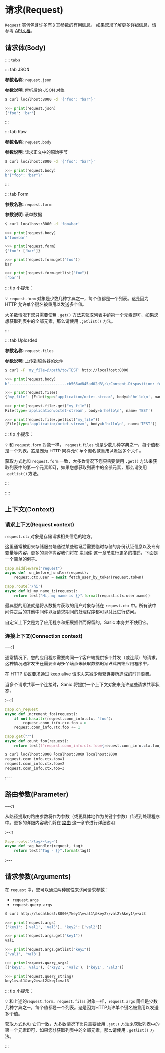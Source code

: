 # 请求(Request)

`Request` 实例包含许多有关其参数的有用信息。 如果您想了解更多详细信息，请参考 [API文档](https://sanic.readthedocs.io/)。

## 请求体(Body)

:::: tabs

::: tab JSON

**参数名称**: `request.json`  

**参数说明**:  解析后的 JSON 对象

```bash
$ curl localhost:8000 -d '{"foo": "bar"}'
```

```python
>>> print(request.json)
{'foo': 'bar'}
```

:::

::: tab Raw

**参数名称**: `request.body`  

**参数说明**: 请求正文中的原始字节

```bash
$ curl localhost:8000 -d '{"foo": "bar"}'
```

```python
>>> print(request.body)
b'{"foo": "bar"}'
```
:::

::: tab Form

**参数名称**: `request.form`  

**参数说明**: 表单数据

```bash
$ curl localhost:8000 -d 'foo=bar'
```

```python
>>> print(request.body)
b'foo=bar'

>>> print(request.form)
{'foo': ['bar']}

>>> print(request.form.get("foo"))
bar

>>> print(request.form.getlist("foo"))
['bar']
```

::: tip 小提示：

:bulb:  `request.form` 对象是少数几种字典之一，每个值都是一个列表。这是因为 HTTP 允许单个键名被重用以发送多个值。

大多数情况下您只需要使用 `.get()` 方法来获取列表中的第一个元素即可，如果您想获取列表中的全部元素，那么请使用 `.getlist()` 方法。

:::

::: tab Uploaded

**参数名称**: `request.files`  

**参数说明**: 上传到服务器的文件

```bash
$ curl -F 'my_file=@/path/to/TEST' http://localhost:8000
```

```python
>>> print(request.body)
b'--------------------------cb566ad845ad02d3\r\nContent-Disposition: form-data; name="my_file"; filename="TEST"\r\nContent-Type: application/octet-stream\r\n\r\nhello\n\r\n--------------------------cb566ad845ad02d3--\r\n'

>>> print(request.files)
{'my_file': [File(type='application/octet-stream', body=b'hello\n', name='TEST')]}

>>> print(request.files.get("my_file"))
File(type='application/octet-stream', body=b'hello\n', name='TEST')

>>> print(request.files.getlist("my_file"))
[File(type='application/octet-stream', body=b'hello\n', name='TEST')]
```
::: tip 小提示：

:bulb:  和 `request.form` 对象一样， `request.files` 也是少数几种字典之一，每个值都是一个列表。这是因为 HTTP 同样允许单个键名被重用以发送多个文件。

获取方式也和 `request.form` 一致，大多数情况下您只需要使用 `.get()` 方法来获取列表中的第一个元素即可，如果您想获取列表中的全部元素，那么请使用 `.getlist()` 方法。

:::

::::

## 上下文(Context)

### 请求上下文(Request context)

`request.ctx` 对象是存储请求相关信息的地方。

这里通常被用来存储服务端通过某些验证后需要临时存储的身份认证信息以及专有变量等内容。更多的具体内容我们将在 [中间件](/zh/guide/advanced/middleware.md) 这一章节进行更多的描述，下面是一个简单的例子。

```python
@app.middleware("request")
async def run_before_handler(request):
    request.ctx.user = await fetch_user_by_token(request.token)

@app.route('/hi')
async def hi_my_name_is(request):
    return text("Hi, my name is {}".format(request.ctx.user.name))
```

最典型的用法就是将从数据库获取的用户对象存储在 `request.ctx` 中。所有该中间件之后的其他中间件以及请求期间的处理程序都可以对此进行访问。

自定义上下文是为了应用程序和拓展插件而保留的，Sanic 本身并不使用它。

### 连接上下文(Connection context)

---:1

通常情况下，您的应用程序需要向同一个客户端提供多个并发（或连续）的请求。这种情况通常发生在需要查询多个端点来获取数据的渐进式网络应用程序中。

在 HTTP 协议要求通过 [keep alive](../deployment/configuration.md#keep-alive-timeout) 请求头来减少频繁连接所造成的时间浪费。

当多个请求共享一个连接时，Sanic 将提供一个上下文对象来允许这些请求共享状态。

:--:1

```python
@app.on_request
async def increment_foo(request):
    if not hasattr(request.conn_info.ctx, "foo"):
        request.conn_info.ctx.foo = 0
    request.conn_info.ctx.foo += 1

@app.get("/")
async def count_foo(request):
    return text(f"request.conn_info.ctx.foo={request.conn_info.ctx.foo}")
```

```bash
$ curl localhost:8000 localhost:8000 localhost:8000
request.conn_info.ctx.foo=1
request.conn_info.ctx.foo=2
request.conn_info.ctx.foo=3
```

:---

## 路由参数(Parameter)

---:1

从路径提取的路由参数将作为参数（或更具体地作为关键字参数）传递到处理程序中。更多的详细内容我们将在 [路由](/zh/guide/basics/routing.md) 这一章节进行详细说明

:--:1

```python
@app.route('/tag/<tag>')
async def tag_handler(request, tag):
    return text("Tag - {}".format(tag))
```
:---

## 请求参数(Arguments)

在 `request` 中，您可以通过两种属性来访问请求参数：

- `request.args`
- `request.query_args`

```bash
$ curl http://localhost:8000\?key1\=val1\&key2\=val2\&key1\=val3
```

```python
>>> print(request.args)
{'key1': ['val1', 'val3'], 'key2': ['val2']}

>>> print(request.args.get("key1"))
val1

>>> print(request.args.getlist("key1"))
['val1', 'val3']

>>> print(request.query_args)
[('key1', 'val1'), ('key2', 'val2'), ('key1', 'val3')]

>>> print(request.query_string)
key1=val1&key2=val2&key1=val3

```

::: tip 小提示：

:bulb: 和上述的​ `request.form`、`request.files` 对象一样，`request.args` 同样是少数几种字典之一，每个值都是一个列表。这是因为HTTP允许单个键名被重用以发送多个值。 

获取方式也和 它们一致，大多数情况下您只需要使用 `.get()` 方法来获取列表中的第一个元素即可，如果您想获取列表中的全部元素，那么请使用 `.getlist()` 方法。

:::
